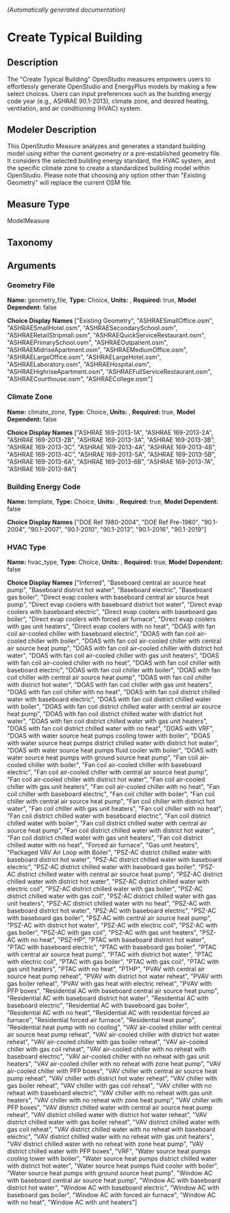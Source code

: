 

###### (Automatically generated documentation)

# Create Typical Building

## Description
The "Create Typical Building" OpenStudio measures empowers users to effortlessly generate OpenStudio and EnergyPlus models by making a few select choices. Users can input preferences such as the building energy code year (e.g., ASHRAE 90.1-2013), climate zone, and desired heating, ventilation, and air conditioning (HVAC) system.

## Modeler Description
This OpenStudio Measure analyzes and generates a standard building model using either the current geometry or a pre-established geometry file. It considers the selected building energy standard, the HVAC system, and the specific climate zone to create a standardized building model within OpenStudio. Please note that choosing any option other than "Existing Geometry" will replace the current OSM file.

## Measure Type
ModelMeasure

## Taxonomy


## Arguments


### Geometry File

**Name:** geometry_file,
**Type:** Choice,
**Units:** ,
**Required:** true,
**Model Dependent:** false

**Choice Display Names** ["Existing Geometry", "ASHRAESmallOffice.osm", "ASHRAESmallHotel.osm", "ASHRAESecondarySchool.osm", "ASHRAERetailStripmall.osm", "ASHRAEQuickServiceRestaurant.osm", "ASHRAEPrimarySchool.osm", "ASHRAEOutpatient.osm", "ASHRAEMidriseApartment.osm", "ASHRAEMediumOffice.osm", "ASHRAELargeOffice.osm", "ASHRAELargeHotel.osm", "ASHRAELaboratory.osm", "ASHRAEHospital.osm", "ASHRAEHighriseApartment.osm", "ASHRAEFullServiceRestaurant.osm", "ASHRAECourthouse.osm", "ASHRAECollege.osm"]


### Climate Zone

**Name:** climate_zone,
**Type:** Choice,
**Units:** ,
**Required:** true,
**Model Dependent:** false

**Choice Display Names** ["ASHRAE 169-2013-1A", "ASHRAE 169-2013-2A", "ASHRAE 169-2013-2B", "ASHRAE 169-2013-3A", "ASHRAE 169-2013-3B", "ASHRAE 169-2013-3C", "ASHRAE 169-2013-4A", "ASHRAE 169-2013-4B", "ASHRAE 169-2013-4C", "ASHRAE 169-2013-5A", "ASHRAE 169-2013-5B", "ASHRAE 169-2013-6A", "ASHRAE 169-2013-6B", "ASHRAE 169-2013-7A", "ASHRAE 169-2013-8A"]


### Building Energy Code

**Name:** template,
**Type:** Choice,
**Units:** ,
**Required:** true,
**Model Dependent:** false

**Choice Display Names** ["DOE Ref 1980-2004", "DOE Ref Pre-1980", "90.1-2004", "90.1-2007", "90.1-2010", "90.1-2013", "90.1-2016", "90.1-2019"]


### HVAC Type

**Name:** hvac_type,
**Type:** Choice,
**Units:** ,
**Required:** true,
**Model Dependent:** false

**Choice Display Names** ["Inferred", "Baseboard central air source heat pump", "Baseboard district hot water", "Baseboard electric", "Baseboard gas boiler", "Direct evap coolers with baseboard central air source heat pump", "Direct evap coolers with baseboard district hot water", "Direct evap coolers with baseboard electric", "Direct evap coolers with baseboard gas boiler", "Direct evap coolers with forced air furnace", "Direct evap coolers with gas unit heaters", "Direct evap coolers with no heat", "DOAS with fan coil air-cooled chiller with baseboard electric", "DOAS with fan coil air-cooled chiller with boiler", "DOAS with fan coil air-cooled chiller with central air source heat pump", "DOAS with fan coil air-cooled chiller with district hot water", "DOAS with fan coil air-cooled chiller with gas unit heaters", "DOAS with fan coil air-cooled chiller with no heat", "DOAS with fan coil chiller with baseboard electric", "DOAS with fan coil chiller with boiler", "DOAS with fan coil chiller with central air source heat pump", "DOAS with fan coil chiller with district hot water", "DOAS with fan coil chiller with gas unit heaters", "DOAS with fan coil chiller with no heat", "DOAS with fan coil district chilled water with baseboard electric", "DOAS with fan coil district chilled water with boiler", "DOAS with fan coil district chilled water with central air source heat pump", "DOAS with fan coil district chilled water with district hot water", "DOAS with fan coil district chilled water with gas unit heaters", "DOAS with fan coil district chilled water with no heat", "DOAS with VRF", "DOAS with water source heat pumps cooling tower with boiler", "DOAS with water source heat pumps district chilled water with district hot water", "DOAS with water source heat pumps fluid cooler with boiler", "DOAS with water source heat pumps with ground source heat pump", "Fan coil air-cooled chiller with boiler", "Fan coil air-cooled chiller with baseboard electric", "Fan coil air-cooled chiller with central air source heat pump", "Fan coil air-cooled chiller with district hot water", "Fan coil air-cooled chiller with gas unit heaters", "Fan coil air-cooled chiller with no heat", "Fan coil chiller with baseboard electric", "Fan coil chiller with boiler", "Fan coil chiller with central air source heat pump", "Fan coil chiller with district hot water", "Fan coil chiller with gas unit heaters", "Fan coil chiller with no heat", "Fan coil district chilled water with baseboard electric", "Fan coil district chilled water with boiler", "Fan coil district chilled water with central air source heat pump", "Fan coil district chilled water with district hot water", "Fan coil district chilled water with gas unit heaters", "Fan coil district chilled water with no heat", "Forced air furnace", "Gas unit heaters", "Packaged VAV Air Loop with Boiler", "PSZ-AC district chilled water with baseboard district hot water", "PSZ-AC district chilled water with baseboard electric", "PSZ-AC district chilled water with baseboard gas boiler", "PSZ-AC district chilled water with central air source heat pump", "PSZ-AC district chilled water with district hot water", "PSZ-AC district chilled water with electric coil", "PSZ-AC district chilled water with gas boiler", "PSZ-AC district chilled water with gas coil", "PSZ-AC district chilled water with gas unit heaters", "PSZ-AC district chilled water with no heat", "PSZ-AC with baseboard district hot water", "PSZ-AC with baseboard electric", "PSZ-AC with baseboard gas boiler", "PSZ-AC with central air source heat pump", "PSZ-AC with district hot water", "PSZ-AC with electric coil", "PSZ-AC with gas boiler", "PSZ-AC with gas coil", "PSZ-AC with gas unit heaters", "PSZ-AC with no heat", "PSZ-HP", "PTAC with baseboard district hot water", "PTAC with baseboard electric", "PTAC with baseboard gas boiler", "PTAC with central air source heat pump", "PTAC with district hot water", "PTAC with electric coil", "PTAC with gas boiler", "PTAC with gas coil", "PTAC with gas unit heaters", "PTAC with no heat", "PTHP", "PVAV with central air source heat pump reheat", "PVAV with district hot water reheat", "PVAV with gas boiler reheat", "PVAV with gas heat with electric reheat", "PVAV with PFP boxes", "Residential AC with baseboard central air source heat pump", "Residential AC with baseboard district hot water", "Residential AC with baseboard electric", "Residential AC with baseboard gas boiler", "Residential AC with no heat", "Residential AC with residential forced air furnace", "Residential forced air furnace", "Residential heat pump", "Residential heat pump with no cooling", "VAV air-cooled chiller with central air source heat pump reheat", "VAV air-cooled chiller with district hot water reheat", "VAV air-cooled chiller with gas boiler reheat", "VAV air-cooled chiller with gas coil reheat", "VAV air-cooled chiller with no reheat with baseboard electric", "VAV air-cooled chiller with no reheat with gas unit heaters", "VAV air-cooled chiller with no reheat with zone heat pump", "VAV air-cooled chiller with PFP boxes", "VAV chiller with central air source heat pump reheat", "VAV chiller with district hot water reheat", "VAV chiller with gas boiler reheat", "VAV chiller with gas coil reheat", "VAV chiller with no reheat with baseboard electric", "VAV chiller with no reheat with gas unit heaters", "VAV chiller with no reheat with zone heat pump", "VAV chiller with PFP boxes", "VAV district chilled water with central air source heat pump reheat", "VAV district chilled water with district hot water reheat", "VAV district chilled water with gas boiler reheat", "VAV district chilled water with gas coil reheat", "VAV district chilled water with no reheat with baseboard electric", "VAV district chilled water with no reheat with gas unit heaters", "VAV district chilled water with no reheat with zone heat pump", "VAV district chilled water with PFP boxes", "VRF", "Water source heat pumps cooling tower with boiler", "Water source heat pumps district chilled water with district hot water", "Water source heat pumps fluid cooler with boiler", "Water source heat pumps with ground source heat pump", "Window AC with baseboard central air source heat pump", "Window AC with baseboard district hot water", "Window AC with baseboard electric", "Window AC with baseboard gas boiler", "Window AC with forced air furnace", "Window AC with no heat", "Window AC with unit heaters"]






